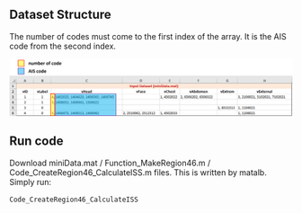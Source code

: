 ## Dataset Structure
The number of codes must come to the first index of the array.
It is the AIS code from the second index. 

![Dataset](https://github.com/HeewonChung92/AIS/blob/main/CreateDatasetCode/fig_dataset.jpg)


## Run code
Download miniData.mat / Function_MakeRegion46.m / Code_CreateRegion46_CalculateISS.m files.
This is written by matalb. Simply run:

```sh
Code_CreateRegion46_CalculateISS
```

